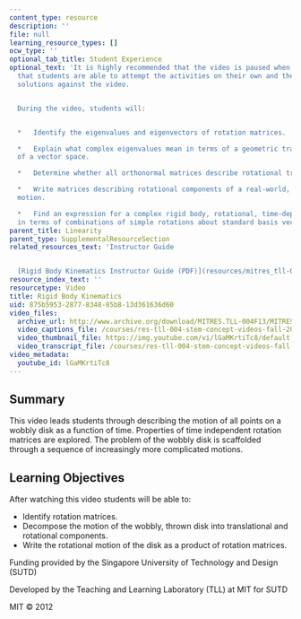 ```yaml
---
content_type: resource
description: ''
file: null
learning_resource_types: []
ocw_type: ''
optional_tab_title: Student Experience
optional_text: 'It is highly recommended that the video is paused when prompted so
  that students are able to attempt the activities on their own and then check their
  solutions against the video.


  During the video, students will:


  *   Identify the eigenvalues and eigenvectors of rotation matrices.

  *   Explain what complex eigenvalues mean in terms of a geometric transformation
  of a vector space.

  *   Determine whether all orthonormal matrices describe rotational transformations.

  *   Write matrices describing rotational components of a real-world, rigid body
  motion.

  *   Find an expression for a complex rigid body, rotational, time-dependent motion
  in terms of combinations of simple rotations about standard basis vectors.'
parent_title: Linearity
parent_type: SupplementalResourceSection
related_resources_text: 'Instructor Guide


  [Rigid Body Kinematics Instructor Guide (PDF)](resources/mitres_tll-004f13_rbkin_ig)'
resource_index_text: ''
resourcetype: Video
title: Rigid Body Kinematics
uid: 875b5953-2877-8348-85b8-13d361636d60
video_files:
  archive_url: http://www.archive.org/download/MITRES.TLL-004F13/MITRES_TLL-004F13_rigid_body_kinematics_300k.mp4
  video_captions_file: /courses/res-tll-004-stem-concept-videos-fall-2013/922f26d9ec6a5ade9733ecc1126d56f7_lGaMKrtiTc8.vtt
  video_thumbnail_file: https://img.youtube.com/vi/lGaMKrtiTc8/default.jpg
  video_transcript_file: /courses/res-tll-004-stem-concept-videos-fall-2013/93829379fc3488ea3e0d04ca9eb6ab7a_lGaMKrtiTc8.pdf
video_metadata:
  youtube_id: lGaMKrtiTc8
---
```


Summary
-------

This video leads students through describing the motion of all points on a wobbly disk as a function of time. Properties of time independent rotation matrices are explored. The problem of the wobbly disk is scaffolded through a sequence of increasingly more complicated motions.

Learning Objectives
-------------------

After watching this video students will be able to:

*   Identify rotation matrices.
*   Decompose the motion of the wobbly, thrown disk into translational and rotational components.
*   Write the rotational motion of the disk as a product of rotation matrices.

Funding provided by the Singapore University of Technology and Design (SUTD)

Developed by the Teaching and Learning Laboratory (TLL) at MIT for SUTD

MIT © 2012